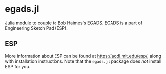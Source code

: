 # egads.jl
Julia module to couple to Bob Haimes's EGADS. EGADS is a part of Engineering Sketch Pad (ESP).

## ESP
More information about ESP can be found at https://acdl.mit.edu/esp/, along with installation instructions. Note that the `egads.jl` package does <em>not</em> install ESP for you.
